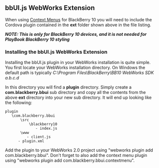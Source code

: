 ## bbUI.js WebWorks Extension

When using [Context Menus](https://github.com/blackberry/bbUI.js/wiki/Context-Menus) for BlackBerry 10 you will need to include the Cordova
plugin contained in the **ext** folder shown above in the file listing.

_**NOTE: This is only for BlackBerry 10 devices, and it is not needed for PlayBook BlackBerry 10 styling**_

### Installing the bbUI.js WebWorks Extension

Installing the bbUI.js plugin in your WebWorks installation is quite simple.  You first locate your WebWorks installation directory.  On Windows the
default path is typically _C:\Program Files\BlackBerry\BB10 WebWorks SDK a.b.c.d_

In this directory you will find a **plugin** directory.  Simply create a **com.blackberry.bbui** sub directory and copy all the contents from the above **ext** directory
into your new sub directory.  It will end up looking like the following:

```
plugin
   \com.blackberry.bbui
       \src
           \blackberry10
              - index.js
       \www
          - client.js
      - plugin.xml
```

Add the plugin to your WebWorks 2.0 project using "webworks plugin add com.blackberry.bbui".
Don't forget to also add the context menu plugin using "webworks plugin add com.blackberry.bbui.contextmenu".


